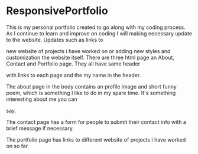 # ResponsivePortfolio

This is my personal portfolio created to go along with my coding process. As I continue to learn and improve on coding I will making necessary update to the website. Updates such as links to

new website of projects i have worked on or adding new styles and customization the website itself. There are three html page an About, Contact and Portfolio page.  They all have same header

with links to each page and the my name in the header. 

The about page in the body contains an profile image and short funny poem, which is something I like to do in my spare time. It's something interesting about me you can 

say. 

The contact page has a form for people to submit their contact info with a brief message if necessary. 

The portfolio page has links to different website of projects i have worked on so far. 